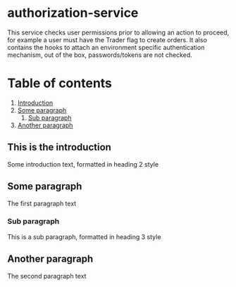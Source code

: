# authorization-service

This service checks user permissions prior to allowing an action to proceed, for example a user must have the Trader flag to create orders.  It also contains the hooks to attach an environment specific authentication mechanism, out of the box, passwords/tokens are not checked.













# Table of contents
1. [Introduction](#introduction)
2. [Some paragraph](#paragraph1)
    1. [Sub paragraph](#subparagraph1)
3. [Another paragraph](#paragraph2)

## This is the introduction <a name="introduction"></a>
Some introduction text, formatted in heading 2 style





## Some paragraph <a name="paragraph1"></a>
The first paragraph text





### Sub paragraph <a name="subparagraph1"></a>
This is a sub paragraph, formatted in heading 3 style





## Another paragraph <a name="paragraph2"></a>
The second paragraph text
